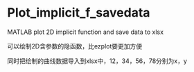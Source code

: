 # Plot_implicit_f_savedata
MATLAB plot 2D implicit function and save data to xlsx

可以绘制2D含参数的隐函数，比ezplot要更加方便

同时把绘制的曲线数据导入到xlsx中，12，34，56，78分别为x，y
